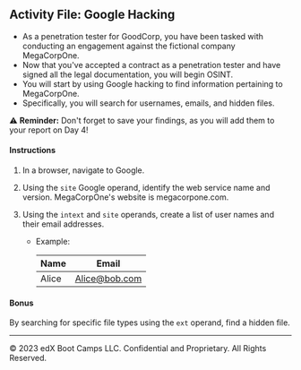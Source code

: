 ## Activity File: Google Hacking

- As a penetration tester for GoodCorp, you have been tasked with conducting an engagement against the fictional company MegaCorpOne. 
- Now that you've accepted a contract as a penetration tester and have signed all the legal documentation, you will begin OSINT.
- You will start by using Google hacking to find information pertaining to MegaCorpOne. 
- Specifically, you will search for usernames, emails, and hidden files.


⚠️ **Reminder:** Don't forget to save your findings, as you will add them to your report on Day 4!

#### Instructions

1. In a browser, navigate to Google. 

2. Using the `site` Google operand, identify the web service name and version. MegaCorpOne's website is megacorpone.com. 

3. Using the `intext` and `site` operands, create a list of user names and their email addresses.

	- Example:
	
		| Name  | Email |
		| ------| ----- | 
		| Alice | Alice@bob.com |
	
#### Bonus 

By searching for specific file types using the `ext` operand, find a hidden file.

---

© 2023 edX Boot Camps LLC. Confidential and Proprietary. All Rights Reserved.



